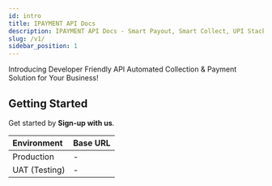 ```yaml
---
id: intro
title: IPAYMENT API Docs
description: IPAYMENT API Docs - Smart Payout, Smart Collect, UPI Stack, Validation Suite, DMT
slug: /v1/
sidebar_position: 1
---
```


Introducing Developer Friendly API
Automated Collection & Payment Solution for Your Business!

## Getting Started

Get started by **Sign-up with us**.

| Environment | Base URL |
| :--- | :--- |
| Production | - |
| UAT (Testing) | - |

